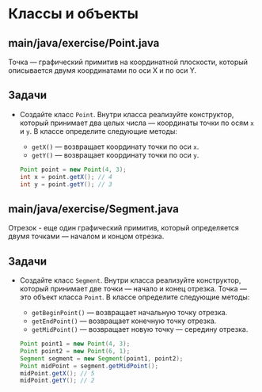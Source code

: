 # Классы и объекты

## main/java/exercise/Point.java

Точка — графический примитив на координатной плоскости, который описывается двумя координатами по оси X и по оси Y.

## Задачи
 
* Создайте класс `Point`. Внутри класса реализуйте конструктор, который принимает два целых числа — координаты точки по осям `x` и `y`. В классе определите следующие методы:

  * `getX()` — возвращает координату точки по оси `x`.
  * `getY()` — возвращает координату точки по оси `y`.

  ```java
  Point point = new Point(4, 3);
  int x = point.getX(); // 4
  int y = point.getY(); // 3
  ```

## main/java/exercise/Segment.java

Отрезок - еще один графический примитив, который определяется двумя точками — началом и концом отрезка.

## Задачи

* Создайте класс `Segment`. Внутри класса реализуйте конструктор, который принимает две точки — начало и конец отрезка. Точка — это объект класса `Point`. В классе определите следующие методы:

  * `getBeginPoint()` — возвращает начальную точку отрезка.
  * `getEndPoint()` — возвращает конечную точку отрезка.
  * `getMidPoint()` — возвращает новую точку — середину отрезка.

  ```java
  Point point1 = new Point(4, 3);
  Point point2 = new Point(6, 1);
  Segment segment = new Segment(point1, point2);
  Point midPoint = segment.getMidPoint();
  midPoint.getX(); // 5
  midPoint.getY(); // 2
  ```
